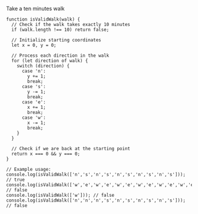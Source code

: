 Take a ten minutes walk

    function isValidWalk(walk) {
      // Check if the walk takes exactly 10 minutes
      if (walk.length !== 10) return false;
    
      // Initialize starting coordinates
      let x = 0, y = 0;
    
      // Process each direction in the walk
      for (let direction of walk) {
        switch (direction) {
          case 'n':
            y += 1;
            break;
          case 's':
            y -= 1;
            break;
          case 'e':
            x += 1;
            break;
          case 'w':
            x -= 1;
            break;
        }
      }
    
      // Check if we are back at the starting point
      return x === 0 && y === 0;
    }
    
    // Example usage:
    console.log(isValidWalk(['n','s','n','s','n','s','n','s','n','s'])); // true
    console.log(isValidWalk(['w','e','w','e','w','e','w','e','w','e','w','e'])); // false
    console.log(isValidWalk(['w'])); // false
    console.log(isValidWalk(['n','n','n','s','n','s','n','s','n','s'])); // false
